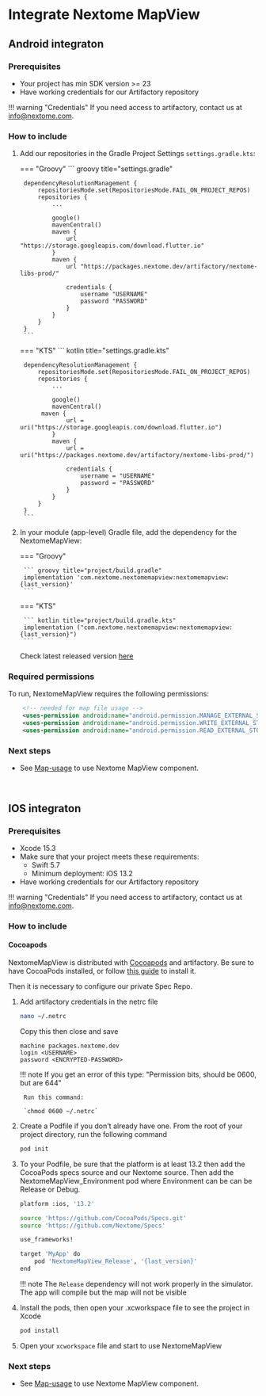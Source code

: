 # Integrate Nextome MapView

<!--- ## Flutter integraton

To integrate the Nextome Map View you need to add the following code in your `pubspec.yaml` Flutter project and run the command `flutter pub get`

```yaml
    dependencies:
        # other your dependencies
        nextome_map_module:
            git: 
                url: https://github.com/Nextome/flutter_mapview.git
                ref: newmapview
```

-->

## Android integraton

### Prerequisites
- Your project has min SDK version >= 23
- Have working credentials for our Artifactory repository

!!! warning "Credentials"
    If you need access to artifactory, contact us at [info@nextome.com](mailto:info@nextome.com).

### How to include

1. Add our repositories in the Gradle Project Settings `settings.gradle.kts`:

    === "Groovy"
        ``` groovy title="settings.gradle"
        
        dependencyResolutionManagement {
            repositoriesMode.set(RepositoriesMode.FAIL_ON_PROJECT_REPOS)
            repositories {
                ...

                google()
                mavenCentral()
                maven { 
                    url "https://storage.googleapis.com/download.flutter.io"
                }
                maven {
                    url "https://packages.nextome.dev/artifactory/nextome-libs-prod/"

                    credentials {
                        username "USERNAME"
                        password "PASSWORD"
                    }
                }
            }
        }
        ```
    === "KTS"
        ``` kotlin title="settings.gradle.kts"
    
        dependencyResolutionManagement {
            repositoriesMode.set(RepositoriesMode.FAIL_ON_PROJECT_REPOS)
            repositories {
                ...

                google()
                mavenCentral()
             maven { 
                    url = uri("https://storage.googleapis.com/download.flutter.io") 
                }
                maven {
                    url = uri("https://packages.nextome.dev/artifactory/nextome-libs-prod/")

                    credentials {
                        username = "USERNAME"
                        password = "PASSWORD"
                    }
                }
            }
        }
        ```

2. In your module (app-level) Gradle file, add the dependency for the NextomeMapView:

    === "Groovy"

        ``` groovy title="project/build.gradle"
        implementation 'com.nextome.nextomemapview:nextomemapview:{last_version}'
        ```

    === "KTS"

        ``` kotlin title="project/build.gradle.kts"
        implementation ("com.nextome.nextomemapview:nextomemapview:{last_version}")
        ```
    Check latest released version [here](/docs/Nextome%20SDK/Android/changelog.md)

### Required permissions
To run, NextomeMapView requires the following permissions:
```xml title="AndroidManifest.xml"
    <!-- needed for map file usage -->
    <uses-permission android:name="android.permission.MANAGE_EXTERNAL_STORAGE" />
    <uses-permission android:name="android.permission.WRITE_EXTERNAL_STORAGE"/>
    <uses-permission android:name="android.permission.READ_EXTERNAL_STORAGE"/>
```

### Next steps

- See [Map-usage](./Usage/initialize.md) to use Nextome MapView component.

<br>

## IOS integraton

### Prerequisites

- Xcode 15.3
- Make sure that your project meets these requirements: 
    - Swift 5.7
    - Minimum deployment: iOS 13.2
- Have working credentials for our Artifactory repository

!!! warning "Credentials"
    If you need access to artifactory, contact us at [info@nextome.com](mailto:info@nextome.com).

### How to include

#### Cocoapods

NextomeMapView is distributed with [Cocoapods](https://guides.cocoapods.org/) and artifactory. Be sure to have CocoaPods installed, or follow [this guide](https://guides.cocoapods.org/using/getting-started.html) to install it.

Then it is necessary to configure our private Spec Repo.

1. Add artifactory credentials in the netrc file

    ``` bash 
    nano ~/.netrc
    ```
    Copy this then close and save

    ```
    machine packages.nextome.dev
    login <USERNAME>
    password <ENCRYPTED-PASSWORD>
    ```

    !!! note
        If you get an error of this type: "Permission bits, should be 0600, but are 644"
        
        Run this command: 

        `chmod 0600 ~/.netrc`
     

2. Create a Podfile if you don't already have one. From the root of your project directory, run the following command
    ``` bash 
    pod init
    ```

3. To your Podfile, be sure that the platform is at least 13.2 then add the CocoaPods specs source and our Nextome source. Then add the NextomeMapView_Environment pod where Environment can be can be Release or Debug.


    ```bash
    platform :ios, '13.2'

    source 'https://github.com/CocoaPods/Specs.git'
    source 'https://github.com/Nextome/Specs'

    use_frameworks!

    target 'MyApp' do
        pod 'NextomeMapView_Release', '{last_version}'
    end
    ```

    !!! note
        The `Release` dependency will not work properly in the simulator. The app will compile but the map will not be visible
   

5. Install the pods, then open your .xcworkspace file to see the project in Xcode

    ```bash
    pod install
    ```

6. Open your `xcworkspace` file and start to use NextomeMapView

### Next steps

- See [Map-usage](./Usage/initialize.md) to use Nextome MapView component.

